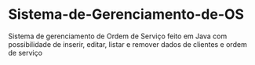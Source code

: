 # Sistema-de-Gerenciamento-de-OS
Sistema de gerenciamento de Ordem de Serviço feito em Java com possibilidade de inserir, editar, listar e remover dados de clientes e ordem de serviço
